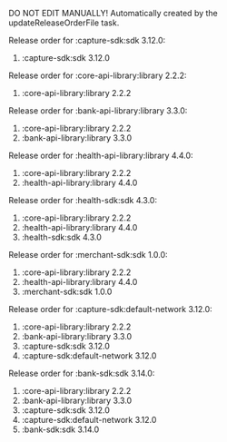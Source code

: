 DO NOT EDIT MANUALLY!
Automatically created by the updateReleaseOrderFile task.

Release order for :capture-sdk:sdk 3.12.0:
 1. :capture-sdk:sdk 3.12.0

Release order for :core-api-library:library 2.2.2:
 1. :core-api-library:library 2.2.2

Release order for :bank-api-library:library 3.3.0:
 1. :core-api-library:library 2.2.2
 2. :bank-api-library:library 3.3.0

Release order for :health-api-library:library 4.4.0:
 1. :core-api-library:library 2.2.2
 2. :health-api-library:library 4.4.0

Release order for :health-sdk:sdk 4.3.0:
 1. :core-api-library:library 2.2.2
 2. :health-api-library:library 4.4.0
 3. :health-sdk:sdk 4.3.0

Release order for :merchant-sdk:sdk 1.0.0:
 1. :core-api-library:library 2.2.2
 2. :health-api-library:library 4.4.0
 3. :merchant-sdk:sdk 1.0.0

Release order for :capture-sdk:default-network 3.12.0:
 1. :core-api-library:library 2.2.2
 2. :bank-api-library:library 3.3.0
 3. :capture-sdk:sdk 3.12.0
 4. :capture-sdk:default-network 3.12.0

Release order for :bank-sdk:sdk 3.14.0:
 1. :core-api-library:library 2.2.2
 2. :bank-api-library:library 3.3.0
 3. :capture-sdk:sdk 3.12.0
 4. :capture-sdk:default-network 3.12.0
 5. :bank-sdk:sdk 3.14.0


